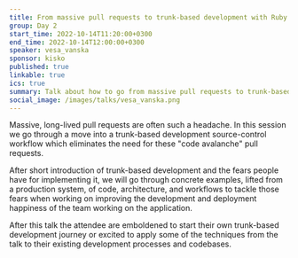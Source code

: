 ```yaml
---
title: From massive pull requests to trunk-based development with Ruby
group: Day 2
start_time: 2022-10-14T11:20:00+0300
end_time: 2022-10-14T12:00:00+0300
speaker: vesa_vanska
sponsor: kisko
published: true
linkable: true
ics: true
summary: Talk about how to go from massive pull requests to trunk-based development with Ruby. Includes concrete examples of code, architecture, and workflows to implement smooth trunk-based development workflow.
social_image: /images/talks/vesa_vanska.png
---
```


Massive, long-lived pull requests are often such a headache. In this session we go through a move into a trunk-based development source-control workflow which eliminates the need for these "code avalanche" pull requests.

After short introduction of trunk-based development and the fears people have for implementing it, we will go through concrete examples, lifted from a production system, of code, architecture, and workflows to tackle those fears when working on improving the development and deployment happiness of the team working on the application.

After this talk the attendee are emboldened to start their own trunk-based development journey or excited to apply some of the techniques from the talk to their existing development processes and codebases.
